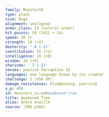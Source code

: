 ```yaml
---
family: MonsterVO
type: plant
size: Huge
alignment: unaligned
armor_class: 13 (natural armor)
hit_points: 59 (7d12 + 14)
speed: 20 ft.
strength: 19 (+4)
dexterity: ' 6 (-2)'
constitution: 15 (+2)
intelligence: 10 (+0)
wisdom: 10 (+0)
charisma: ' 7 (-2)'
senses: passive Perception 10
languages: one language known by its creator
challenge: 2 (450 XP)
damage_resistances: bludgeoning, piercing
x_p: 450
id: monsters_vo.md#awakened-tree
title: Awakened Tree
alias: Arbre éveillé
source: (SRD p366)
---
```


